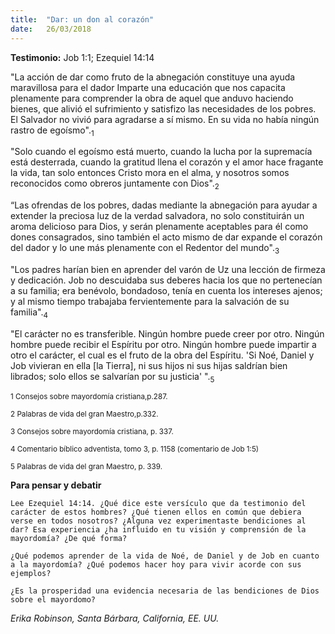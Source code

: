 ```yaml
---
title:  "Dar: un don al corazón"
date:   26/03/2018
---
```


**Testimonio:** Job 1:1; Ezequiel 14:14 

"La acción de dar como fruto de la abnegación constituye una ayuda maravillosa para el dador Imparte una educación que nos capacita plenamente para comprender la obra de aquel que anduvo haciendo bienes, que alivió el sufrimiento y satisfizo las necesidades de los pobres. El Salvador no vivió para agradarse a sí mismo. En su vida no había ningún rastro de egoísmo".<sub>1</sub>

"Solo cuando el egoísmo está muerto, cuando la lucha por la supremacía está desterrada, cuando la gratitud llena el corazón y el amor hace fragante la vida, tan solo entonces Cristo mora en el alma, y nosotros somos reconocidos como obreros juntamente con Dios".<sub>2</sub>

“Las ofrendas de los pobres, dadas mediante la abnegación para ayudar a extender la preciosa luz de la verdad salvadora, no solo constituirán un aroma delicioso para Dios, y serán plenamente aceptables para él como dones consagrados, sino también el acto mismo de dar expande el corazón del dador y lo une más plenamente con el Redentor del mundo".<sub>3</sub>

"Los padres harían bien en aprender del varón de Uz una lección de firmeza y dedicación. Job no descuidaba sus deberes hacia los que no pertenecían a su familia; era benévolo, bondadoso, tenía en cuenta los intereses ajenos; y al mismo tiempo trabajaba fervientemente para la salvación de su familia".<sub>4</sub>

"El carácter no es transferible. Ningún hombre puede creer por otro. Ningún hombre puede recibir el Espíritu por otro. Ningún hombre puede impartir a otro el carácter, el cual es el fruto de la obra del Espíritu. 'Si Noé, Daniel y Job vivieran en ella [la Tierra], ni sus hijos ni sus hijas saldrían bien librados; solo ellos se salvarían por su justicia' ".<sub>5</sub>

<sub>1 Consejos sobre mayordomía cristiana,p.287.</sub>

<sub>2 Palabras de vida del gran Maestro,p.332.</sub>

<sub>3 Consejos sobre mayordomía cristiana, p. 337.</sub>

<sub>4 Comentario bíblico adventista, tomo 3, p. 1158 (comentario de Job 1:5)</sub>

<sub>5 Palabras de vida del gran Maestro, p. 339.</sub>

**Para pensar y debatir**

`Lee Ezequiel 14:14. ¿Qué dice este versículo que da testimonio del carácter de estos hombres? ¿Qué tienen ellos en común que debiera verse en todos nosotros? ¿Alguna vez experimentaste bendiciones al dar? Esa experiencia ¿ha influido en tu visión y comprensión de la mayordomía? ¿De qué forma?`

`¿Qué podemos aprender de la vida de Noé, de Daniel y de Job en cuanto a la mayordomía? ¿Qué podemos hacer hoy para vivir acorde con sus ejemplos?`

`¿Es la prosperidad una evidencia necesaria de las bendiciones de Dios sobre el mayordomo?`

_Erika Robinson, Santa Bárbara, California, EE. UU._
